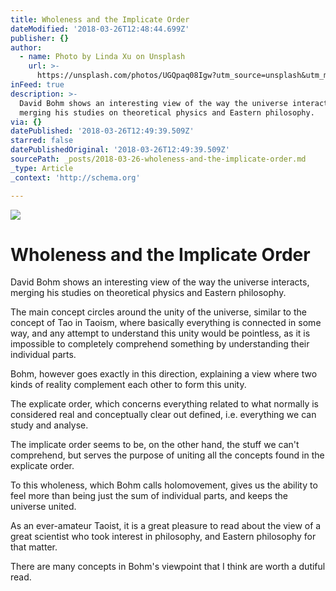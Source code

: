 ```yaml
---
title: Wholeness and the Implicate Order
dateModified: '2018-03-26T12:48:44.699Z'
publisher: {}
author:
  - name: Photo by Linda Xu on Unsplash
    url: >-
      https://unsplash.com/photos/UGQpaq08Igw?utm_source=unsplash&utm_medium=referral&utm_content=creditCopyText
inFeed: true
description: >-
  David Bohm shows an interesting view of the way the universe interacts,
  merging his studies on theoretical physics and Eastern philosophy.
via: {}
datePublished: '2018-03-26T12:49:39.509Z'
starred: false
datePublishedOriginal: '2018-03-26T12:49:39.509Z'
sourcePath: _posts/2018-03-26-wholeness-and-the-implicate-order.md
_type: Article
_context: 'http://schema.org'

---
```

![](https://imgflo.herokuapp.com/graph/2b2431f8e7ba7b0/0ff59af5189e1ece91691678340cb081/croprotate.jpg?cropheight=4928&cropwidth=3263&degrees=0&input=https%3A%2F%2Fthe-grid-user-content.s3-us-west-2.amazonaws.com%2Fef23775a-54fe-4b79-9a1b-93671de0dd8d.jpg&x=0&y=0)

# **Wholeness and the Implicate Order**

David Bohm shows an interesting view of the way the universe interacts, merging his studies on theoretical physics and Eastern philosophy.

The main concept circles around the unity of the universe, similar to the concept of Tao in Taoism, where basically everything is connected in some way, and any attempt to understand this unity would be pointless, as it is impossible to completely comprehend something by understanding their individual parts.

Bohm, however goes exactly in this direction, explaining a view where two kinds of reality complement each other to form this unity.

The explicate order, which concerns everything related to what normally is considered real and conceptually clear out defined, i.e. everything we can study and analyse.

The implicate order seems to be, on the other hand, the stuff we can't comprehend, but serves the purpose of uniting all the concepts found in the explicate order.

To this wholeness, which Bohm calls holomovement, gives us the ability to feel more than being just the sum of individual parts, and keeps the universe united.

As an ever-amateur Taoist, it is a great pleasure to read about the view of a great scientist who took interest in philosophy, and Eastern philosophy for that matter.

There are many concepts in Bohm's viewpoint that I think are worth a dutiful read.